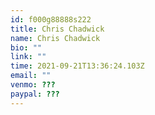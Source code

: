 ```yaml
---
id: f000g88888s222
title: Chris Chadwick
name: Chris Chadwick
bio: ""
link: ""
time: 2021-09-21T13:36:24.103Z
email: ""
venmo: ???
paypal: ???
---
```

